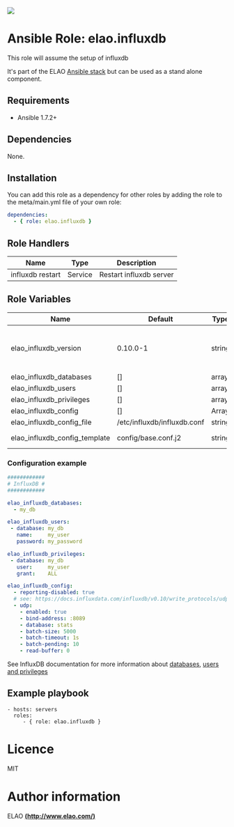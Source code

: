 <img src="http://www.elao.com/images/corpo/logo_red_small.png"/>

# Ansible Role: elao.influxdb

This role will assume the setup of influxdb

It's part of the ELAO [Ansible stack](http://ansible.elao.com) but can be used as a stand alone component.

## Requirements

- Ansible 1.7.2+

## Dependencies

None.

## Installation

You can add this role as a dependency for other roles by adding the role to the meta/main.yml file of your own role:

```yaml
dependencies:
  - { role: elao.influxdb }
```

## Role Handlers

| Name             | Type    | Description             |
| ---------------- | ------- | ----------------------- |
| influxdb restart | Service | Restart influxdb server |

## Role Variables

| Name                          | Default                     | Type   | Description                                    |
| ----------------------------- | --------------------------- | ------ | ---------------------------------------------- |
| elao_influxdb_version         | 0.10.0-1                    | string | Version to install. Will not performs upgrade. |
| elao_influxdb_databases       | []                          | array  | Databases                                      |
| elao_influxdb_users           | []                          | array  | Users                                          |
| elao_influxdb_privileges      | []                          | array  | Privileges                                     |
| elao_influxdb_config          | []                          | Array  | Config                                         |
| elao_influxdb_config_file     | /etc/influxdb/influxdb.conf | string | Config dest                                    |
| elao_influxdb_config_template | config/base.conf.j2         | string | Config template                                |

### Configuration example

```yaml
############
# InfluxDB #
############

elao_influxdb_databases:
  - my_db

elao_influxdb_users:
 - database: my_db
   name:     my_user
   password: my_password

elao_influxdb_privileges:
 - database: my_db
   user:     my_user
   grant:    ALL

elao_influxdb_config:
  - reporting-disabled: true
  # see: https://docs.influxdata.com/influxdb/v0.10/write_protocols/udp/
  - udp:
    - enabled: true
    - bind-address: :8089
    - database: stats
    - batch-size: 5000
    - batch-timeout: 1s
    - batch-pending: 10
    - read-buffer: 0
```

See InfluxDB documentation for more information about [databases](https://docs.influxdata.com/influxdb/v0.10/query_language/database_management/), [users and privileges](https://docs.influxdata.com/influxdb/v0.10/administration/authentication_and_authorization/)

## Example playbook

    - hosts: servers
      roles:
         - { role: elao.influxdb }

# Licence

MIT

# Author information

ELAO [**(http://www.elao.com/)**](http://www.elao.com)
